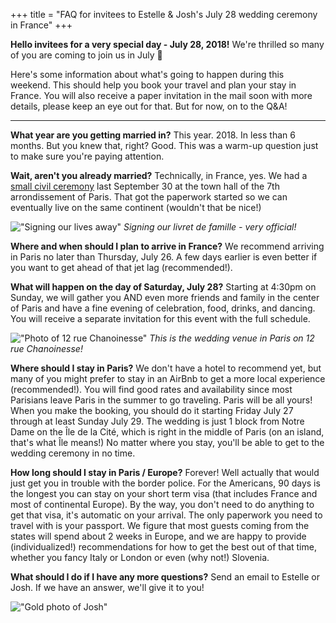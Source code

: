 
  +++
title = "FAQ for invitees to Estelle & Josh's July 28 wedding ceremony in France"
+++

**Hello invitees for a very special day - July 28, 2018!**
We're thrilled so many of you are coming to join us in July 🎉

Here's some information about what's going to happen during this weekend. This should help you book your travel and plan your stay in France. You will also receive a paper invitation in the mail soon with more details, please keep an eye out for that. But for now, on to the Q&A!

<hr>

**What year are you getting married in?**
This year. 2018. In less than 6 months. But you knew that, right? Good. This was a warm-up question just to make sure you're paying attention.

**Wait, aren't you already married?**
Technically, in France, yes. We had a [small civil ceremony](/story/mairie-du-7e/) last September 30 at the town hall of the 7th arrondissement of Paris. That got the paperwork started so we can eventually live on the same continent (wouldn't that be nice!)

!["Signing our lives away"](/images/photos/civil-ceremony-signing.jpg)
*Signing our livret de famille - very official!*

**Where and when should I plan to arrive in France?**
We recommend arriving in Paris no later than Thursday, July 26. A few days earlier is even better if you want to get ahead of that jet lag (recommended!).

**What will happen on the day of Saturday, July 28?**
Starting at 4:30pm on Sunday, we will gather you AND even more friends and family in the center of Paris and have a fine evening of celebration, food, drinks, and dancing. You will receive a separate invitation for this event with the full schedule.

!["Photo of 12 rue Chanoinesse"](/images/photos/12-rue-chanoinesse.png)
*This is the wedding venue in Paris on 12 rue Chanoinesse!*

**Where should I stay in Paris?**
We don't have a hotel to recommend yet, but many of you might prefer to stay in an AirBnb to get a more local experience (recommended!). You will find good rates and availability since most Parisians leave Paris in the summer to go traveling. Paris will be all yours! When you make the booking, you should do it starting Friday July 27 through at least Sunday July 29. The wedding is just 1 block from Notre Dame on the Île de la Cité, which is right in the middle of Paris (on an island, that's what Île means!) No matter where you stay, you'll be able to get to the wedding ceremony in no time.

**How long should I stay in Paris / Europe?**
Forever! Well actually that would just get you in trouble with the border police. For the Americans, 90 days is the longest you can stay on your short term visa (that includes France and most of continental Europe). By the way, you don't need to do anything to get that visa, it's automatic on your arrival. The only paperwork you need to travel with is your passport. We figure that most guests coming from the states will spend about 2 weeks in Europe, and we are happy to provide (individualized!) recommendations for how to get the best out of that time, whether you fancy Italy or London or even (why not!) Slovenia.

**What should I do if I have any more questions?**
Send an email to Estelle or Josh. If we have an answer, we'll give it to you!

!["Gold photo of Josh"](/images/photos/gold-asian-art-museum.png)
